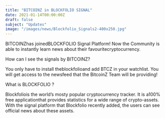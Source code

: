```yaml
---
title: "BITCOINZ in BLOCKFOLIO SIGNAL"
date: 2021-01-14T00:00:00Z
draft: false
subject: "Updates"
image: "/images/news/Blockfolio_Signals2-400x250.jpg"
---
```


BITCOINZhas joinedBLOCKFOLIO Signal Platform! Now the Community is able to instantly learn news about their favouritecryptocurrency.

How can I see the signals by BITCOINZ?

You only have to install theblockfolioand add BTCZ in your watchlist. You will get access to the newsfeed that the BitcoinZ Team will be providing!

What is BLOCKFOLIO ?

Blockfoliois the world’s mosty popular cryptocurrency tracker. It is a100% free applicationthat provides statistics for a wide range of crypto-assets. With the signal platform that Blockfolio recently added, the users can see official news about these assets.
